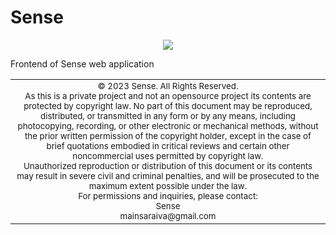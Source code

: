 # Sense
<p align="center">
  <img src="../resources/LogoSense.svg">
</p>
<aside>
  Frontend of Sense web application
</aside>

<div align="center">
<table>
<tbody>
<td align="center">
<img width="2000" height="0"><br>
<sub>
© 2023 Sense. All Rights Reserved.<br>
</sub>
<sub>
  As this is a private project and not an opensource project its contents are protected by copyright law. No part of this document may be reproduced, distributed, or transmitted in any form or by any means, including photocopying, recording, or other electronic or mechanical methods, without the prior written permission of the copyright holder, except in the case of brief quotations embodied in critical reviews and certain other noncommercial uses permitted by copyright law.<br>
</sub>
<sub>
  Unauthorized reproduction or distribution of this document or its contents may result in severe civil and criminal penalties, and will be prosecuted to the maximum extent possible under the law.<br>
</sub>
<sub>
  For permissions and inquiries, please contact:<br>
  Sense<br>
  mainsaraiva@gmail.com<br>
</sub>
<img width="2000" height="0">
</td>
</tbody>
</table>
</div>
